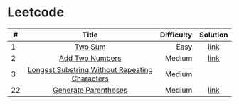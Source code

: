 # Leetcode

|   # | Title                                                                                                                           | Difficulty  | Solution                           |
| --- | :-----:                                                                                                                         | ----------: | :-------:                          |
|   1 | [Two Sum](https://leetcode.com/problems/two-sum/)                                                                               | Easy        | [link](./two_sum.cpp)              |
|   2 | [Add Two Numbers](https://leetcode.com/problems/add-two-numbers/)                                                               | Medium      | [link](./add_numbers.cpp)          |
|   3 | [Longest Substring Without Repeating Characters](https://leetcode.com/problems/longest-substring-without-repeating-characters/) | Medium      |                                    |
|  22 | [Generate Parentheses](https://leetcode.com/problems/generate-parentheses/)                                                     | Medium      | [link](./generate_parentheses.cpp) |



